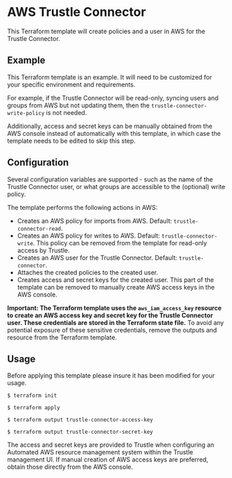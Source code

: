 # AWS Trustle Connector

This Terraform template will create policies and a user in AWS for the
Trustle Connector.

## Example

This Terraform template is an example. It will need to be customized for your
specific environment and requirements.

For example, if the Trustle Connector will be read-only, syncing users and
groups from AWS but not updating them, then the
`trustle-connector-write-policy` is not needed.

Additionally, access and secret keys can be manually obtained from the AWS
console instead of automatically with this template, in which case the template
needs to be edited to skip this step.

## Configuration

Several configuration variables are supported - such as the name of the Trustle
Connector user, or what groups are accessible to the (optional) write policy.

The template performs the following actions in AWS:

+ Creates an AWS policy for imports from AWS. Default: `trustle-connector-read`.
+ Creates an AWS policy for writes to AWS. Default: `trustle-connector-write`.
  This policy can be removed from the template for read-only access by Trustle.
+ Creates an AWS user for the Trustle Connector. Default: `trustle-connector`.
+ Attaches the created policies to the created user.
+ Creates access and secret keys for the created user. This part of the template
  can be removed to manually create AWS access keys in the AWS console.

**Important: The Terraform template uses the `aws_iam_access_key` resource to
create an AWS access key and secret key for the Trustle Connector user. These
credentials are stored in the Terraform state file.** To avoid any potential
exposure of these sensitive credentials, remove the outputs and resource from
the Terraform template.

## Usage

Before applying this template please insure it has been modified for your usage.

```
$ terraform init

$ terraform apply

$ terraform output trustle-connector-access-key

$ terraform output trustle-connector-secret-key

```

The access and secret keys are provided to Trustle when configuring an Automated
AWS resource management system within the Trustle management UI. If manual
creation of AWS access keys are preferred, obtain those directly from the AWS
console.

